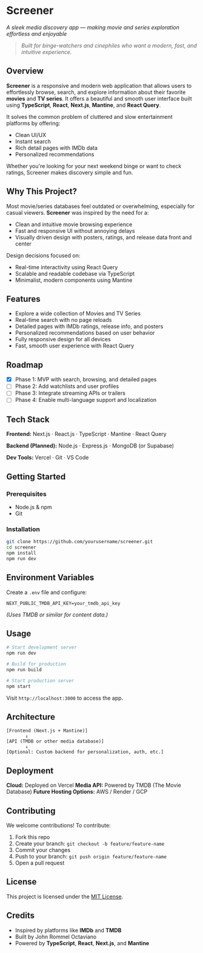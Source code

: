 # Screener

_A sleek media discovery app — making movie and series exploration effortless and enjoyable_

> _Built for binge-watchers and cinephiles who want a modern, fast, and intuitive experience._

## Overview

**Screener** is a responsive and modern web application that allows users to effortlessly browse, search, and explore information about their favorite **movies** and **TV series**. It offers a beautiful and smooth user interface built using **TypeScript**, **React**, **Next.js**, **Mantine**, and **React Query**.

It solves the common problem of cluttered and slow entertainment platforms by offering:

- Clean UI/UX
- Instant search
- Rich detail pages with IMDb data
- Personalized recommendations

Whether you're looking for your next weekend binge or want to check ratings, Screener makes discovery simple and fun.

## Why This Project?

Most movie/series databases feel outdated or overwhelming, especially for casual viewers. **Screener** was inspired by the need for a:

- Clean and intuitive movie browsing experience
- Fast and responsive UI without annoying delays
- Visually driven design with posters, ratings, and release data front and center

Design decisions focused on:

- Real-time interactivity using React Query
- Scalable and readable codebase via TypeScript
- Minimalist, modern components using Mantine

## Features

- Explore a wide collection of Movies and TV Series
- Real-time search with no page reloads
- Detailed pages with IMDb ratings, release info, and posters
- Personalized recommendations based on user behavior
- Fully responsive design for all devices
- Fast, smooth user experience with React Query

## Roadmap

- [x] Phase 1: MVP with search, browsing, and detailed pages
- [ ] Phase 2: Add watchlists and user profiles
- [ ] Phase 3: Integrate streaming APIs or trailers
- [ ] Phase 4: Enable multi-language support and localization

## Tech Stack

**Frontend:**
Next.js · React.js · TypeScript · Mantine · React Query

**Backend (Planned):**
Node.js · Express.js · MongoDB (or Supabase)

**Dev Tools:**
Vercel · Git · VS Code

## Getting Started

### Prerequisites

- Node.js & npm
- Git

### Installation

```bash
git clone https://github.com/yourusername/screener.git
cd screener
npm install
npm run dev
```

## Environment Variables

Create a `.env` file and configure:

```env
NEXT_PUBLIC_TMDB_API_KEY=your_tmdb_api_key
```

_(Uses TMDB or similar for content data.)_

## Usage

```bash
# Start development server
npm run dev

# Build for production
npm run build

# Start production server
npm start
```

Visit `http://localhost:3000` to access the app.

## Architecture

```
[Frontend (Next.js + Mantine)]
       ↓
[API (TMDB or other media database)]
       ↓
[Optional: Custom backend for personalization, auth, etc.]
```

## Deployment

**Cloud:** Deployed on Vercel
**Media API:** Powered by TMDB (The Movie Database)
**Future Hosting Options:** AWS / Render / GCP

## Contributing

We welcome contributions! To contribute:

1. Fork this repo
2. Create your branch: `git checkout -b feature/feature-name`
3. Commit your changes
4. Push to your branch: `git push origin feature/feature-name`
5. Open a pull request

## License

This project is licensed under the [MIT License](LICENSE).

## Credits

- Inspired by platforms like **IMDb** and **TMDB**
- Built by John Rommel Octaviano
- Powered by **TypeScript**, **React**, **Next.js**, and **Mantine**
